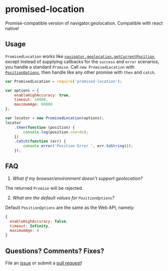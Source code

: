 # promised-location
Promise-compatible version of navigator.geolocation. Compatible with react native!

## Usage

`PromisedLocation` works like [`navigator.geolocation.getCurrentPosition`](https://developer.mozilla.org/en-US/docs/Web/API/Geolocation/getCurrentPosition), except instead of supplying callbacks for the `success` and `error` scenarios, you handle a standard `Promise`. Call `new PromisedLocation` with [`PositionOptions`](https://developer.mozilla.org/en-US/docs/Web/API/PositionOptions), then handle like any other promise with `then` and `catch`.

```javascript
var PromisedLocation = require('promised-location');

var options = {
	enableHighAccuracy: true,
	timeout: 10000,
	maximumAge: 60000
};

var locator = new PromisedLocation(options);
locator
	.then(function (position) {
		console.log(position.coords);
	})
	.catch(function (err) {
		console.error('Position Error ', err.toString());
	});
```

## FAQ

1. _What if my browser/environment doesn't support geolocation?_

  The returned `Promise` will be rejected.

2. _What are the default values for `PositionOptions`?_

  Default `PositionOptions` are the same as the Web API, namely:
  ```javascript
  {
	enableHighAccuracy: false,
	timeout: Infinity,
	maximumAge: 0
  }
  ```

## Questions? Comments? Fixes?

File an [issue](https://github.com/vinniegarcia/promised-location/issues) or submit a [pull request](https://github.com/vinniegarcia/promised-location/pulls)!